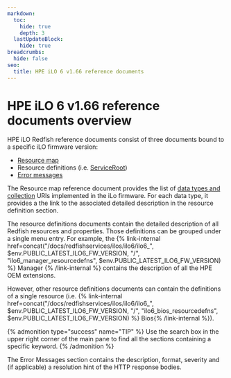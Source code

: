 ```yaml
---
markdown:
  toc:
    hide: true
    depth: 3
  lastUpdateBlock:
    hide: true
breadcrumbs:
  hide: false
seo:
  title: HPE iLO 6 v1.66 reference documents
---
```


# HPE iLO 6 v1.66 reference documents overview

HPE iLO Redfish reference documents consist of three documents bound to a specific iLO firmware version:

- [Resource map](/docs/redfishservices/ilos/ilo6/ilo6_166/ilo6_resmap166/)
- Resource definitions (i.e. [ServiceRoot](/docs/redfishservices/ilos/ilo6/ilo6_166/ilo6_serviceroot_resourcedefns166/))
- [Error messages](/docs/redfishservices/ilos/ilo6/ilo6_166/ilo6_msgregs166/)

The Resource map reference document provides the list of [data types and collection](/docs/concepts/datatypesandcollections/) URIs implemented in the iLo firmware. For each data type, it provides a the link to the associated detailed description in the resource definition section.

The resource definitions documents contain the detailed description of all Redfish resources and properties. Those definitions can be grouped under a single menu entry. For example, the
{% link-internal href=concat("/docs/redfishservices/ilos/ilo6/ilo6_", $env.PUBLIC_LATEST_ILO6_FW_VERSION, "/", "ilo6_manager_resourcedefns", $env.PUBLIC_LATEST_ILO6_FW_VERSION) %} Manager {% /link-internal %}
contains the description of all the HPE OEM extensions.

However, other resource definitions documents can contain the definitions of a single resource (i.e.
{% link-internal href=concat("/docs/redfishservices/ilos/ilo6/ilo6_", $env.PUBLIC_LATEST_ILO6_FW_VERSION, "/", "ilo6_bios_resourcedefns", $env.PUBLIC_LATEST_ILO6_FW_VERSION) %} Bios{% /link-internal %}).

{% admonition type="success" name="TIP" %}
Use the search box in the upper right corner of the main pane to find all the sections containing a specific keyword.
{% /admonition %}

The Error Messages section contains the description, format, severity and (if applicable) a resolution hint of the HTTP response bodies.
